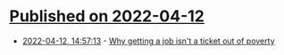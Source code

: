 # [Published on 2022-04-12](index.md)

* [2022-04-12, 14:57:13](https://news.ycombinator.com/item?id=31003580) - [Why getting a job isn't a ticket out of poverty](https://www.stearsng.com/premium/article/why-getting-a-job-isnt-a-ticket-out-of-poverty)
